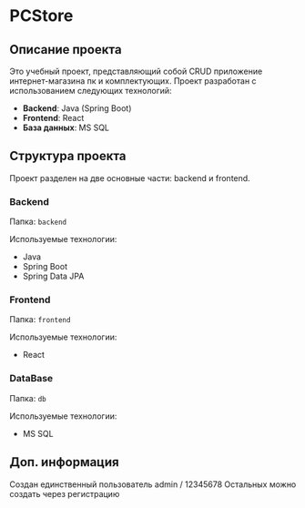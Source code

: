 # PCStore

## Описание проекта

  Это учебный проект, представляющий собой CRUD приложение интернет-магазина пк и комплектующих. Проект разработан с использованием следующих технологий:
- **Backend**: Java (Spring Boot)
- **Frontend**: React
- **База данных**: MS SQL

## Структура проекта

Проект разделен на две основные части: backend и frontend.

### Backend

Папка: `backend`

Используемые технологии:
- Java
- Spring Boot
- Spring Data JPA


### Frontend

Папка: `frontend`

Используемые технологии:
- React

### DataBase

Папка: `db`

Используемые технологии:
- MS SQL

## Доп. информация

Создан единственный пользователь admin / 12345678 
Остальных можно создать через регистрацию
